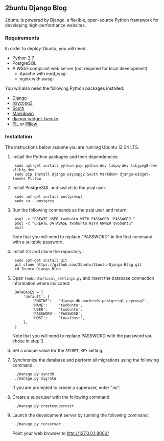 ## 2buntu Django Blog

2buntu is powered by Django, a flexible, open-source Python framework for developing high-performance websites.

### Requirements

In order to deploy 2buntu, you will need:

 - Python 2.7
 - PostgreSQL
 - A WSGI-compliant web server (not required for local development)
     - Apache with mod_wsgi
     - nginx with uwsgi

You will also need the following Python packages installed:

 - [Django](https://pypi.python.org/pypi/Django)
 - [psycopg2](https://pypi.python.org/pypi/psycopg2)
 - [South](https://pypi.python.org/pypi/South)
 - [Markdown](https://pypi.python.org/pypi/Markdown)
 - [django-widget-tweaks](https://pypi.python.org/pypi/django-widget-tweaks)
 - [PIL](https://pypi.python.org/pypi/PIL) or [Pillow](https://pypi.python.org/pypi/Pillow)

### Installation

The instructions below assume you are running Ubuntu 12.04 LTS.

1. Install the Python packages and their dependencies:

        sudo apt-get install python-pip python-dev libpq-dev libjpeg8-dev zlib1g-dev
        sudo pip install Django psycopg2 South Markdown django-widget-tweaks Pillow

2. Install PostgreSQL and switch to the psql user:

        sudo apt-get install postgresql
        sudo su - postgres

3. Run the following commands as the psql user and return:

        psql -c "CREATE USER twobuntu WITH PASSWORD 'PASSWORD'"
        psql -c "CREATE DATABASE twobuntu WITH OWNER twobuntu"
        exit

   Note that you will need to replace "PASSWORD" in the first command with a suitable password.

4. Install Git and clone the repository:

        sudo apt-get install git
        git clone https://github.com/2buntu/2buntu-Django-Blog.git
        cd 2buntu-Django-Blog

5. Open `twobuntu/local_settings.py` and insert the database connection information where indicated:

        DATABASES = {
            'default': {
                'ENGINE':   'django.db.backends.postgresql_psycopg2',
                'NAME':     'twobuntu',
                'USER':     'twobuntu',
                'PASSWORD': 'PASSWORD',
                'HOST':     'localhost',
            },
        }

   Note that you will need to replace PASSWORD with the password you chose in step 3.

6. Set a unique value for the `SECRET_KEY` setting.

7. Synchronize the database and perform all migrations using the following command:

        ./manage.py syncdb
        ./manage.py migrate

   If you are prompted to create a superuser, enter "no".

8. Create a superuser with the following command:

        ./manage.py createsuperuser

9. Launch the development server by running the following command:

        ./manage.py runserver

   Point your web browser to http://127.0.0.1:8000/
